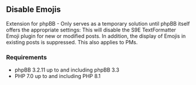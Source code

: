 ## Disable Emojis
Extension for phpBB - Only serves as a temporary solution until phpBB itself offers the appropriate settings: This will disable the S9E TextFormatter Emoji plugin for new or modified posts. In addition, the display of Emojis in existing posts is suppressed. This also applies to PMs.

### Requirements
* phpBB 3.2.11 up to and including phpBB 3.3
* PHP 7.0 up to and including PHP 8.1
